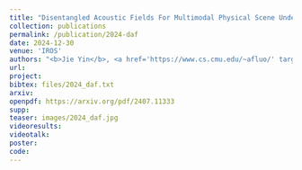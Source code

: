 ```yaml
---
title: "Disentangled Acoustic Fields For Multimodal Physical Scene Understanding"
collection: publications
permalink: /publication/2024-daf
date: 2024-12-30
venue: 'IROS'
authors: "<b>Jie Yin</b>, <a href='https://www.cs.cmu.edu/~afluo/' target='_blank'>Andrew Luo</a>, <a href='https://yilundu.github.io/' target='_blank'>Yilun Du</a>, <a href='https://www.merl.com/people/cherian' target='_blank'>Anoop Cherian</a>, <a href='https://www.merl.com/people/tmarks' target='_blank'>Tim K Marks</a>, <a href='https://www.merl.com/people/leroux' target='_blank'>Jonathan Le Roux</a>, <a href='https://mitibmwatsonailab.mit.edu/people/chuang-gan/' target='_blank'>Chuang Gan</a>"
url: 
project: 
bibtex: files/2024_daf.txt
arxiv: 
openpdf: https://arxiv.org/pdf/2407.11333
supp: 
teaser: images/2024_daf.jpg
videoresults: 
videotalk: 
poster: 
code: 
---
```


